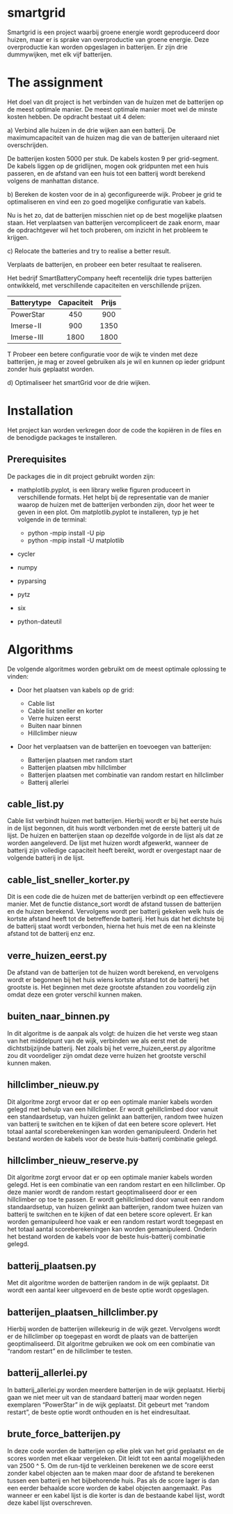 # smartgrid

Smartgrid is een project waarbij groene energie wordt geproduceerd door huizen, maar er is sprake van overproductie van groene energie. Deze overproductie kan worden opgeslagen in batterijen. Er zijn drie dummywijken, met elk vijf batterijen. 

# The assignment
Het doel van dit project is het verbinden van de huizen met de batterijen op de meest optimale manier. De meest optimale manier moet wel de minste kosten hebben. De opdracht bestaat uit 4 delen: 

a)  Verbind alle huizen in de drie wijken aan een batterij. De maximumcapaciteit van de huizen mag die van de batterijen uiteraard niet overschrijden. 

De batterijen kosten 5000 per stuk. De kabels kosten 9 per grid-segment. De kabels liggen op de gridlijnen, mogen ook gridpunten met een huis passeren, en de afstand van een huis tot een batterij wordt berekend volgens de manhattan distance. 

b) Bereken de kosten voor de in a) geconfigureerde wijk. Probeer je grid te optimaliseren en vind een zo goed mogelijke configuratie van kabels.

Nu is het zo, dat de batterijen misschien niet op de best mogelijke plaatsen staan. Het verplaatsen van batterijen vercompliceert de zaak enorm, maar de opdrachtgever wil het toch proberen, om inzicht in het probleem te krijgen. 

c) Relocate the batteries and try to realise a better result. 

Verplaats de batterijen, en probeer een beter resultaat te realiseren.

Het bedrijf SmartBatteryCompany heeft recentelijk drie types batterijen ontwikkeld, met verschillende capaciteiten en verschillende prijzen. 

| Batterytype  | Capaciteit | Prijs |
| -----------  | :--------: | :---: |
| PowerStar 	 |    450 	  |  900  |
| Imerse-II 	 |    900 	  | 1350  |
| Imerse-III 	 |   1800 	  | 1800  |

T Probeer een betere configuratie voor de wijk te vinden met deze batterijen, je mag er zoveel gebruiken als je wil en kunnen op ieder gridpunt zonder huis geplaatst worden. 

d) Optimaliseer het smartGrid voor de drie wijken. 

# Installation
Het project kan worden verkregen door de code the kopiëren in de files en de benodigde packages te installeren. 

## Prerequisites
De packages die in dit project gebruikt worden zijn:

- mathplotlib.pyplot, is een library welke figuren produceert in verschillende formats. Het helpt bij de representatie van de manier waarop de huizen met de batterijen verbonden zijn, door het weer te geven in een plot. Om matplotlib.pyplot te installeren, typ je het volgende in de terminal:

   - python -mpip install -U pip
   - python -mpip install -U matplotlib
   
- cycler
- numpy
- pyparsing
- pytz
- six
- python-dateutil


# Algorithms
De volgende algoritmes worden gebruikt om de meest optimale oplossing te vinden:
- Door het plaatsen van kabels op de grid:

   - Cable list
   - Cable list sneller en korter
   - Verre huizen eerst
   - Buiten naar binnen
   - Hillclimber nieuw
   
- Door het verplaatsen van de batterijen en toevoegen van batterijen:

   - Batterijen plaatsen met random start
   - Batterijen plaatsen mbv hillclimber
   - Batterijen plaatsen met combinatie van random restart en hillclimber
   - Batterij allerlei
   
## cable_list.py
Cable list verbindt huizen met batterijen. Hierbij wordt er bij het eerste huis in de lijst begonnen, dit huis wordt verbonden met de eerste batterij uit de lijst. De huizen en batterijen staan op dezelfde volgorde in de lijst als dat ze worden aangeleverd. De lijst met huizen wordt afgewerkt, wanneer de batterij zijn volledige capaciteit heeft bereikt, wordt er overgestapt naar de volgende batterij in de lijst.

## cable_list_sneller_korter.py
Dit is een code die de huizen met de batterijen verbindt op een effectievere manier. Met de functie distance_sort wordt de afstand tussen de batterijen en de huizen berekend. Vervolgens wordt per batterij gekeken welk huis de kortste afstand heeft tot de betreffende batterij. Het huis dat het dichtste bij de batterij staat wordt verbonden, hierna het huis met de een na kleinste afstand tot de batterij enz enz. 

## verre_huizen_eerst.py
De afstand van de batterijen tot de huizen wordt berekend, en vervolgens wordt er begonnen bij het huis wiens kortste afstand tot de batterij het grootste is. Het beginnen met deze grootste afstanden zou voordelig zijn omdat deze een groter verschil kunnen maken.

## buiten_naar_binnen.py
In dit algoritme is de aanpak als volgt: de huizen die het verste weg staan van het middelpunt van de wijk, verbinden we als eerst met de dichtstbijzijnde batterij. Net zoals bij het verre_huizen_eerst.py algoritme zou dit voordeliger zijn omdat deze verre huizen het grootste verschil kunnen maken.  

## hillclimber_nieuw.py
Dit algoritme zorgt ervoor dat er op een optimale manier kabels worden gelegd met behulp van een hillclimber. Er wordt gehillclimbed door vanuit een standaardsetup, van huizen gelinkt aan batterijen, random twee huizen van batterij te switchen en te kijken of dat een betere score oplevert. Het totaal aantal scoreberekeningen kan worden gemanipuleerd. Onderin het bestand worden de kabels voor de beste huis-batterij combinatie gelegd. 

## hillclimber_nieuw_reserve.py
Dit algoritme zorgt ervoor dat er op een optimale manier kabels worden gelegd. Het is een combinatie van een random restart en een hillclimber. Op deze manier wordt de random restart geoptimaliseerd door er een hillclimber op toe te passen. Er wordt gehillclimbed door vanuit een random standaardsetup, van huizen gelinkt aan batterijen, random twee huizen van batterij te switchen en te kijken of dat een betere score oplevert. Er kan worden gemanipuleerd hoe vaak er een random restart wordt toegepast en het totaal aantal scoreberekeningen kan worden gemanipuleerd. Onderin het bestand worden de kabels voor de beste huis-batterij combinatie gelegd. 

## batterij_plaatsen.py
Met dit algoritme worden de batterijen random in de wijk geplaatst. Dit wordt een aantal keer uitgevoerd en de beste optie wordt opgeslagen. 

## batterijen_plaatsen_hillclimber.py
Hierbij worden de batterijen willekeurig in de wijk gezet. Vervolgens wordt er de hillclimber op toegepast en wordt de plaats van de batterijen geoptimaliseerd. Dit algoritme gebruiken we ook om een combinatie van “random restart” en de hillclimber te testen. 

## batterij_allerlei.py
In batterij_allerlei.py worden meerdere batterijen in de wijk geplaatst. Hierbij gaan we niet meer uit van de standaard batterij maar worden negen exemplaren “PowerStar” in de wijk geplaatst. Dit gebeurt met “random restart”, de beste optie wordt onthouden en is het eindresultaat.

## brute_force_batterijen.py
In deze code worden de batterijen op elke plek van het grid geplaatst en de scores worden met elkaar vergeleken. Dit leidt tot een aantal mogelijkheden van 2500 ^ 5. Om de run-tijd te verkleinen berekenen we de score eerst zonder kabel  objecten aan te maken maar door de afstand te berekenen tussen een batterij en het bijbehorende huis. Pas als de score lager is dan een eerder behaalde score worden de kabel objecten aangemaakt. Pas wanneer er een kabel lijst is die korter is dan de bestaande kabel lijst, wordt deze kabel lijst overschreven.

 
  
  
 
   

   
  
   
  
 
 
  
